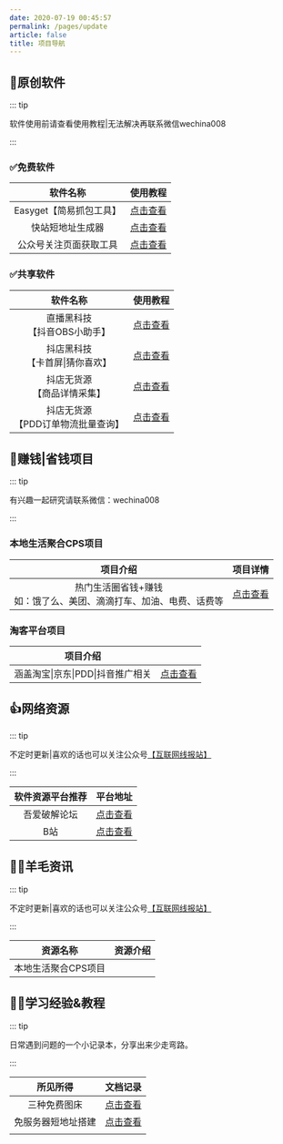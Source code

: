 ```yaml
---
date: 2020-07-19 00:45:57
permalink: /pages/update
article: false
title: 项目导航
---
```


## 💋原创软件

::: tip

软件使用前请查看使用教程|无法解决再联系微信wechina008

:::

### ✅免费软件<Badge text="免费"/>

|        软件名称         |          使用教程           |
| :---------------------: | :-------------------------: |
| Easyget【简易抓包工具】 | [点击查看](/pages/easyget/) |
|    快站短地址生成器     | [点击查看](/pages/easyget/) |
| 公众号关注页面获取工具  | [点击查看](/pages/easyget/) |

### ✅共享软件<Badge text="共享"/>

|                软件名称                 |          使用教程           |
| :-------------------------------------: | :-------------------------: |
|    直播黑科技<br />【抖音OBS小助手】    | [点击查看](/pages/easyget/) |
|  抖店黑科技<br />【卡首屏\|猜你喜欢】   | [点击查看](/pages/easyget/) |
|    抖店无货源<br />【商品详情采集】     | [点击查看](/pages/easyget/) |
| 抖店无货源<br />【PDD订单物流批量查询】 | [点击查看](/pages/easyget/) |

## 💋赚钱|省钱项目

::: tip

有兴趣一起研究请联系微信：wechina008

:::

### 本地生活聚合CPS项目

|                           项目介绍                           |          项目详情           |
| :----------------------------------------------------------: | :-------------------------: |
| 热门生活圈省钱+赚钱<br />如：饿了么、美团、滴滴打车、加油、电费、话费等 | [点击查看](/pages/easyget/) |

### 淘客平台项目

|             项目介绍              |                             |
| :-------------------------------: | :-------------------------: |
| 涵盖淘宝\|京东\|PDD\|抖音推广相关 | [点击查看](/pages/easyget/) |



## 👍网络资源

::: tip

不定时更新|喜欢的话也可以关注公众号[【互联网线报站】](https://jingyan.baidu.com/)

:::

| 软件资源平台推荐 |          平台地址           |
| :--------------: | :-------------------------: |
|   吾爱破解论坛   | [点击查看](/pages/easyget/) |
|       B站        | [点击查看](/pages/easyget/) |

## 🐱‍🚀羊毛资讯

::: tip

不定时更新|喜欢的话也可以关注公众号[【互联网线报站】](https://jingyan.baidu.com/)

:::

|      资源名称       | 资源介绍 |
| :-----------------: | -------- |
| 本地生活聚合CPS项目 |          |

## 🐱‍🚀学习经验&教程

::: tip

日常遇到问题的一个小记录本，分享出来少走弯路。

:::

|      所见所得      |          文档记录           |
| :----------------: | :-------------------------: |
|    三种免费图床    | [点击查看](/pages/easyget/) |
| 免服务器短地址搭建 | [点击查看](/pages/easyget/) |
|                    |                             |









